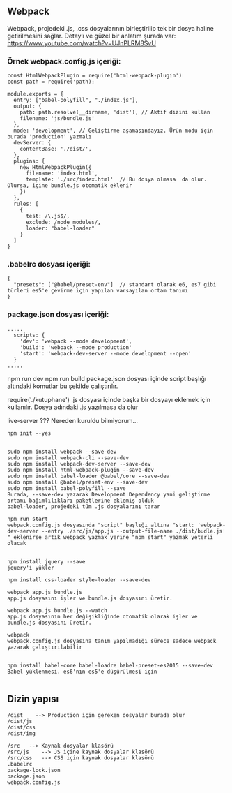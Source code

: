 
## Webpack

Webpack, projedeki .js, .css dosyalarının birleştirilip tek bir dosya haline getirilmesini sağlar. Detaylı ve güzel bir anlatım şurada var: https://www.youtube.com/watch?v=UJnPLRM8SvU

### Örnek webpack.config.js içeriği:
```
const HtmlWebpackPlugin = require('html-webpack-plugin')
const path = require('path);

module.exports = {
  entry: ["babel-polyfill", "./index.js"],
  output: {
    path: path.resolve(__dirname, 'dist'), // Aktif dizini kullan
    filename: 'js/bundle.js'
  },
  mode: 'development', // Geliştirme aşamasındayız. Ürün modu için burada 'production' yazmalı
  devServer: {
    contentBase: './dist/',
  },
  plugins: {
    new HtmlWebpackPlugin({
      filename: 'index.html',
      template: './src/index.html'  // Bu dosya olmasa  da olur. Olursa, içine bundle.js otomatik eklenir
    })
  },
  rules: [
    { 
      test: /\.js$/, 
      exclude: /node_modules/, 
      loader: "babel-loader" 
    }
  ]
}
```
### .babelrc dosyası içeriği:
```
{
  "presets": ["@babel/preset-env"]  // standart olarak e6, es7 gibi türleri es5'e çevirme için yapılan varsayılan ortam tanımı
}
```

### package.json dosyası içeriği:
```
.....
  scripts: {
    'dev': 'webpack --mode development',
    'build': 'webpack --mode production'
    'start': 'webpack-dev-server --mode development --open'
  }
.....
```

npm run dev
npm run build
package.json dosyası içinde script başlığı altındaki komutlar bu şekilde çalıştırılır.


require('./kutuphane')
.js dosyası içinde başka bir dosyayı eklemek için kullanılır. Dosya adındaki .js yazılmasa da olur

live-server ??? Nereden kuruldu bilmiyorum...
 

```
npm init --yes


sudo npm install webpack --save-dev
sudo npm install webpack-cli --save-dev
sudo npm install webpack-dev-server --save-dev
sudo npm install html-webpack-plugin --save-dev
sudo npm install babel-loader @babel/core --save-dev
sudo npm install @babel/preset-env --save-dev
sudo npm install babel-polyfill --save
Burada, --save-dev yazarak Development Dependency yani geliştirme ortamı bağımlılıkları paketlerine eklemiş olduk
babel-loader, projedeki tüm .js dosyalarını tarar

npm run start
webpack.config.js dosyasında "script" başlığı altına "start: 'webpack-dev-server --entry ./src/js/app.js --output-file-name ./dist/budle.js' " eklenirse artık webpack yazmak yerine "npm start" yazmak yeterli olacak


npm install jquery --save
jquery'i yükler

npm install css-loader style-loader --save-dev

webpack app.js bundle.js
app.js dosyasını işler ve bundle.js dosyasını üretir.

webpack app.js bundle.js --watch
app.js dosyasının her değişikliğinde otomatik olarak işler ve bundle.js dosyasını üretir.

webpack
webpack.config.js dosyasına tanım yapılmadığı sürece sadece webpack yazarak çalıştırılabilir


npm install babel-core babel-loadre babel-preset-es2015 --save-dev
Babel yüklenmesi. es6'nın es5'e düşürülmesi için


```

## Dizin yapısı
```
/dist    --> Production için gereken dosyalar burada olur
/dist/js
/dist/css
/dist/img

/src   --> Kaynak dosyalar klasörü
/src/js    --> JS içine kaynak dosyalar klasörü
/src/css   --> CSS için kaynak dosyalar klasörü
.babelrc
package-lock.json
package.json
webpack.config.js
```

